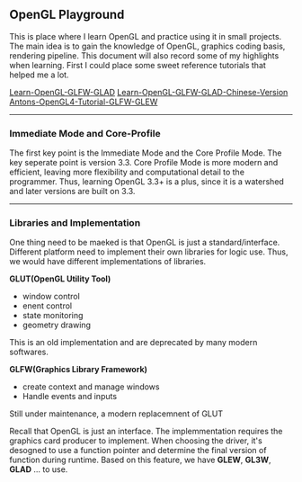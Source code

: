## OpenGL Playground

This is place where I learn OpenGL and practice using it in small projects. The main idea is to gain the knowledge of OpenGL, graphics coding basis, rendering pipeline. This document will also record some of my highlights when learning. First I could place some sweet reference tutorials that helped me a lot.

[Learn-OpenGL-GLFW-GLAD](learnopengl.com)
[Learn-OpenGL-GLFW-GLAD-Chinese-Version](learnopengl-cn.github.io)
[Antons-OpenGL4-Tutorial-GLFW-GLEW](antongerdelan.net/opengl/)

---

### Immediate Mode and Core-Profile

The first key point is the Immediate Mode and the Core Profile Mode. The key seperate point is version 3.3. Core Profile Mode is more modern and efficient, leaving more flexibility and computational detail to the programmer. Thus, learning OpenGL 3.3+ is a plus, since it is a watershed and later versions are built on 3.3.

---

### Libraries and Implementation

One thing need to be maeked is that OpenGL is just a standard/interface. Different platform need to implement their own libraries for logic use. Thus, we would have different implementations of libraries. 

**GLUT(OpenGL Utility Tool)**

- window control
- enent control
- state monitoring
- geometry drawing

This is an old implementation and are deprecated by many modern softwares.

**GLFW(Graphics Library Framework)**

- create context and manage windows
- Handle events and inputs

Still under maintenance, a modern replacemnent of GLUT

Recall that OpenGL is just an interface. The implemmentation requires the graphics card producer to implement. When choosing the driver, it's desogned to use a function pointer and determine the final version of function during runtime. Based on this feature, we have **GLEW**, **GL3W**, **GLAD** ... to use. 



